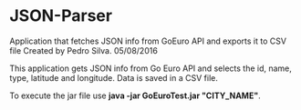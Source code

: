 # JSON-Parser
Application that fetches JSON info from GoEuro API and exports it to CSV file
Created by Pedro Silva. 05/08/2016

This application gets JSON info from Go Euro API and selects the id, name, type, latitude and longitude.
Data is saved in a CSV file.

To execute the jar file use <b>java -jar GoEuroTest.jar "CITY_NAME"</b>.
